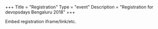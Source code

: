 +++
Title = "Registration"
Type = "event"
Description = "Registration for devopsdays Bengaluru 2018"
+++

<div style="width:100%; text-align:left;">

Embed registration iframe/link/etc.
</div></div>
</div>
